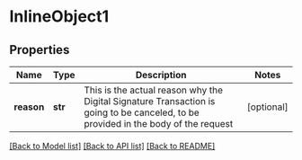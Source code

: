 # InlineObject1

## Properties
Name | Type | Description | Notes
------------ | ------------- | ------------- | -------------
**reason** | **str** | This is the actual reason why the Digital Signature Transaction is going to be canceled, to be provided in the body of the request  | [optional] 

[[Back to Model list]](../README.md#documentation-for-models) [[Back to API list]](../README.md#documentation-for-api-endpoints) [[Back to README]](../README.md)



